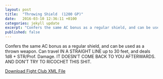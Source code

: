 ```yaml
---
layout: post
title:  "Throwing Shield  (1200 GP)"
date:   2016-03-10 12:36:11 +0100
categories: jekyll update
excerpt: "Confers the same AC bonus as a regular shield, and can be used as a thrown weapon."
published: false
---
```


Confers the same AC bonus as a regular shield, and can be used as a thrown weapon. Can travel IN A STRAIGHT LINE up to 30 feet, and deals 1d8 + STR/Prof. Damage.
IT DOESN’T COME BACK TO YOU AFTERWARDS. AND DON’T TRY TO RICOCHET THIS SHIT.

<a href="{{site.url}}/for-the-players/items/throwing-shield.xml">Download Fight Club XML File</a>